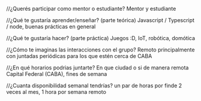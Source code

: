 //¿Querés participar como mentor o estudiante?
Mentor y estudiante

//¿Qué te gustaría aprender/enseñar? (parte teórica)
Javascript / Typescript / node, buenas prácticas en general

//¿Qué te gustaría hacer? (parte práctica)
Juegos :D, IoT, robótica, domótica

//¿Cómo te imaginas las interacciones con el grupo?
Remoto principalmente con juntadas periódicas para los que estén cerca de CABA

//¿En qué horarios podrias juntarte? En que ciudad o si de manera remota
Capital Federal (CABA), fines de semana

//¿Cuanta disponibilidad semanal tendrías?
un par de horas por finde 2 veces al mes, 1 hora por semana remoto
